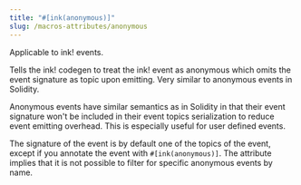 ```yaml
---
title: "#[ink(anonymous)]"
slug: /macros-attributes/anonymous
---
```


Applicable to ink! events.

Tells the ink! codegen to treat the ink! event as anonymous which omits the event signature as topic upon emitting. Very similar to anonymous events in Solidity. 

Anonymous events have similar semantics as in Solidity in that their
event signature won't be included in their event topics serialization
to reduce event emitting overhead. This is especially useful for user
defined events.
    
The signature of the event is by default one of the topics of the event, except
if you annotate the event with `#[ink(anonymous)]`.
The attribute implies that it is not possible to filter for specific anonymous events by name.

